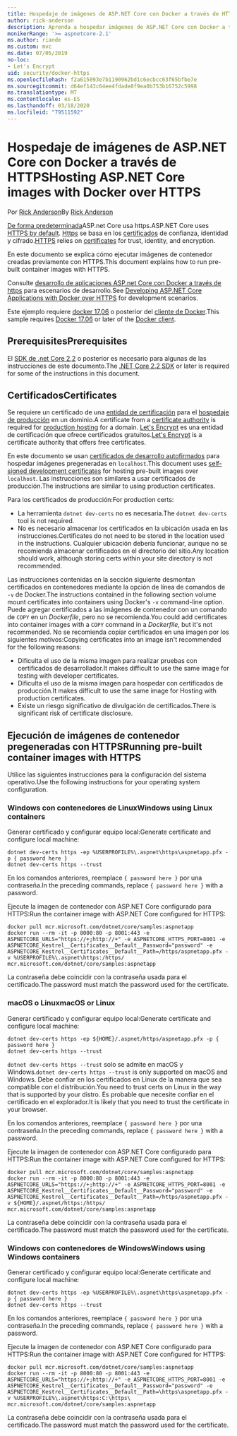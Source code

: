 ```yaml
---
title: Hospedaje de imágenes de ASP.NET Core con Docker a través de HTTPS
author: rick-anderson
description: Aprenda a hospedar imágenes de ASP.NET Core con Docker a través de HTTPS
monikerRange: '>= aspnetcore-2.1'
ms.author: riande
ms.custom: mvc
ms.date: 07/05/2019
no-loc:
- Let's Encrypt
uid: security/docker-https
ms.openlocfilehash: f2a615093e7b1190962bd1c6ecbcc63f65bfbe7e
ms.sourcegitcommit: d64ef143c64ee4fdade8f9ea0b753b16752c5998
ms.translationtype: MT
ms.contentlocale: es-ES
ms.lasthandoff: 03/18/2020
ms.locfileid: "79511592"
---
```

# <a name="hosting-aspnet-core-images-with-docker-over-https"></a><span data-ttu-id="69771-103">Hospedaje de imágenes de ASP.NET Core con Docker a través de HTTPS</span><span class="sxs-lookup"><span data-stu-id="69771-103">Hosting ASP.NET Core images with Docker over HTTPS</span></span>

<span data-ttu-id="69771-104">Por [Rick Anderson](https://twitter.com/RickAndMSFT)</span><span class="sxs-lookup"><span data-stu-id="69771-104">By [Rick Anderson](https://twitter.com/RickAndMSFT)</span></span>

<span data-ttu-id="69771-105">[De forma predeterminada](/aspnet/core/security/enforcing-ssl)ASP.net Core usa https.</span><span class="sxs-lookup"><span data-stu-id="69771-105">ASP.NET Core uses [HTTPS by default](/aspnet/core/security/enforcing-ssl).</span></span> <span data-ttu-id="69771-106">[Https](https://en.wikipedia.org/wiki/HTTPS) se basa en los [certificados](https://en.wikipedia.org/wiki/Public_key_certificate) de confianza, identidad y cifrado.</span><span class="sxs-lookup"><span data-stu-id="69771-106">[HTTPS](https://en.wikipedia.org/wiki/HTTPS) relies on [certificates](https://en.wikipedia.org/wiki/Public_key_certificate) for trust, identity, and encryption.</span></span>

<span data-ttu-id="69771-107">En este documento se explica cómo ejecutar imágenes de contenedor creadas previamente con HTTPS.</span><span class="sxs-lookup"><span data-stu-id="69771-107">This document explains how to run pre-built container images with HTTPS.</span></span>

<span data-ttu-id="69771-108">Consulte [desarrollo de aplicaciones ASP.net Core con Docker a través de https](https://github.com/dotnet/dotnet-docker/blob/master/samples/run-aspnetcore-https-development.md) para escenarios de desarrollo.</span><span class="sxs-lookup"><span data-stu-id="69771-108">See [Developing ASP.NET Core Applications with Docker over HTTPS](https://github.com/dotnet/dotnet-docker/blob/master/samples/run-aspnetcore-https-development.md) for development scenarios.</span></span>

<span data-ttu-id="69771-109">Este ejemplo requiere [docker 17,06](https://docs.docker.com/release-notes/docker-ce) o posterior del [cliente de Docker](https://www.docker.com/products/docker).</span><span class="sxs-lookup"><span data-stu-id="69771-109">This sample requires [Docker 17.06](https://docs.docker.com/release-notes/docker-ce) or later of the [Docker client](https://www.docker.com/products/docker).</span></span>

## <a name="prerequisites"></a><span data-ttu-id="69771-110">Prerequisites</span><span class="sxs-lookup"><span data-stu-id="69771-110">Prerequisites</span></span>

<span data-ttu-id="69771-111">El [SDK de .net Core 2,2](https://dotnet.microsoft.com/download) o posterior es necesario para algunas de las instrucciones de este documento.</span><span class="sxs-lookup"><span data-stu-id="69771-111">The [.NET Core 2.2 SDK](https://dotnet.microsoft.com/download) or later is required for some of the instructions in this document.</span></span>

## <a name="certificates"></a><span data-ttu-id="69771-112">Certificados</span><span class="sxs-lookup"><span data-stu-id="69771-112">Certificates</span></span>

<span data-ttu-id="69771-113">Se requiere un certificado de una [entidad de certificación](https://wikipedia.org/wiki/Certificate_authority) para el [hospedaje de producción](https://blogs.msdn.microsoft.com/webdev/2017/11/29/configuring-https-in-asp-net-core-across-different-platforms/) en un dominio.</span><span class="sxs-lookup"><span data-stu-id="69771-113">A certificate from a [certificate authority](https://wikipedia.org/wiki/Certificate_authority) is required for [production hosting](https://blogs.msdn.microsoft.com/webdev/2017/11/29/configuring-https-in-asp-net-core-across-different-platforms/) for a domain.</span></span> <span data-ttu-id="69771-114">[Let's Encrypt](https://letsencrypt.org/) es una entidad de certificación que ofrece certificados gratuitos.</span><span class="sxs-lookup"><span data-stu-id="69771-114">[Let's Encrypt](https://letsencrypt.org/) is a certificate authority that offers free certificates.</span></span>

<span data-ttu-id="69771-115">En este documento se usan [certificados de desarrollo autofirmados](https://en.wikipedia.org/wiki/Self-signed_certificate) para hospedar imágenes pregeneradas en `localhost`.</span><span class="sxs-lookup"><span data-stu-id="69771-115">This document uses [self-signed development certificates](https://en.wikipedia.org/wiki/Self-signed_certificate) for hosting pre-built images over `localhost`.</span></span> <span data-ttu-id="69771-116">Las instrucciones son similares a usar certificados de producción.</span><span class="sxs-lookup"><span data-stu-id="69771-116">The instructions are similar to using production certificates.</span></span>

<span data-ttu-id="69771-117">Para los certificados de producción:</span><span class="sxs-lookup"><span data-stu-id="69771-117">For production certs:</span></span>

* <span data-ttu-id="69771-118">La herramienta `dotnet dev-certs` no es necesaria.</span><span class="sxs-lookup"><span data-stu-id="69771-118">The `dotnet dev-certs` tool is not required.</span></span>
* <span data-ttu-id="69771-119">No es necesario almacenar los certificados en la ubicación usada en las instrucciones.</span><span class="sxs-lookup"><span data-stu-id="69771-119">Certificates do not need to be stored in the location used in the instructions.</span></span> <span data-ttu-id="69771-120">Cualquier ubicación debería funcionar, aunque no se recomienda almacenar certificados en el directorio del sitio.</span><span class="sxs-lookup"><span data-stu-id="69771-120">Any location should work, although storing certs within your site directory is not recommended.</span></span>

<span data-ttu-id="69771-121">Las instrucciones contenidas en la sección siguiente desmontan certificados en contenedores mediante la opción de línea de comandos de `-v` de Docker.</span><span class="sxs-lookup"><span data-stu-id="69771-121">The instructions contained in the following section volume mount certificates into containers using Docker's `-v` command-line option.</span></span> <span data-ttu-id="69771-122">Puede agregar certificados a las imágenes de contenedor con un comando de `COPY` en un *Dockerfile*, pero no se recomienda.</span><span class="sxs-lookup"><span data-stu-id="69771-122">You could add certificates into container images with a `COPY` command in a *Dockerfile*, but it's not recommended.</span></span> <span data-ttu-id="69771-123">No se recomienda copiar certificados en una imagen por los siguientes motivos:</span><span class="sxs-lookup"><span data-stu-id="69771-123">Copying certificates into an image isn't recommended for the following reasons:</span></span>

* <span data-ttu-id="69771-124">Dificulta el uso de la misma imagen para realizar pruebas con certificados de desarrollador.</span><span class="sxs-lookup"><span data-stu-id="69771-124">It makes difficult to use the same image for testing with developer certificates.</span></span>
* <span data-ttu-id="69771-125">Dificulta el uso de la misma imagen para hospedar con certificados de producción.</span><span class="sxs-lookup"><span data-stu-id="69771-125">It makes difficult to use the same image for Hosting with production certificates.</span></span>
* <span data-ttu-id="69771-126">Existe un riesgo significativo de divulgación de certificados.</span><span class="sxs-lookup"><span data-stu-id="69771-126">There is significant risk of certificate disclosure.</span></span>

## <a name="running-pre-built-container-images-with-https"></a><span data-ttu-id="69771-127">Ejecución de imágenes de contenedor pregeneradas con HTTPS</span><span class="sxs-lookup"><span data-stu-id="69771-127">Running pre-built container images with HTTPS</span></span>

<span data-ttu-id="69771-128">Utilice las siguientes instrucciones para la configuración del sistema operativo.</span><span class="sxs-lookup"><span data-stu-id="69771-128">Use the following instructions for your operating system configuration.</span></span>

### <a name="windows-using-linux-containers"></a><span data-ttu-id="69771-129">Windows con contenedores de Linux</span><span class="sxs-lookup"><span data-stu-id="69771-129">Windows using Linux containers</span></span>

<span data-ttu-id="69771-130">Generar certificado y configurar equipo local:</span><span class="sxs-lookup"><span data-stu-id="69771-130">Generate certificate and configure local machine:</span></span>

```dotnetcli
dotnet dev-certs https -ep %USERPROFILE%\.aspnet\https\aspnetapp.pfx -p { password here }
dotnet dev-certs https --trust
```

<span data-ttu-id="69771-131">En los comandos anteriores, reemplace `{ password here }` por una contraseña.</span><span class="sxs-lookup"><span data-stu-id="69771-131">In the preceding commands, replace `{ password here }` with a password.</span></span>

<span data-ttu-id="69771-132">Ejecute la imagen de contenedor con ASP.NET Core configurado para HTTPS:</span><span class="sxs-lookup"><span data-stu-id="69771-132">Run the container image with ASP.NET Core configured for HTTPS:</span></span>

```console
docker pull mcr.microsoft.com/dotnet/core/samples:aspnetapp
docker run --rm -it -p 8000:80 -p 8001:443 -e ASPNETCORE_URLS="https://+;http://+" -e ASPNETCORE_HTTPS_PORT=8001 -e ASPNETCORE_Kestrel__Certificates__Default__Password="password" -e ASPNETCORE_Kestrel__Certificates__Default__Path=/https/aspnetapp.pfx -v %USERPROFILE%\.aspnet\https:/https/ mcr.microsoft.com/dotnet/core/samples:aspnetapp
```

<span data-ttu-id="69771-133">La contraseña debe coincidir con la contraseña usada para el certificado.</span><span class="sxs-lookup"><span data-stu-id="69771-133">The password must match the password used for the certificate.</span></span>

### <a name="macos-or-linux"></a><span data-ttu-id="69771-134">macOS o Linux</span><span class="sxs-lookup"><span data-stu-id="69771-134">macOS or Linux</span></span>

<span data-ttu-id="69771-135">Generar certificado y configurar equipo local:</span><span class="sxs-lookup"><span data-stu-id="69771-135">Generate certificate and configure local machine:</span></span>

```dotnetcli
dotnet dev-certs https -ep ${HOME}/.aspnet/https/aspnetapp.pfx -p { password here }
dotnet dev-certs https --trust
```

<span data-ttu-id="69771-136">`dotnet dev-certs https --trust` solo se admite en macOS y Windows.</span><span class="sxs-lookup"><span data-stu-id="69771-136">`dotnet dev-certs https --trust` is only supported on macOS and Windows.</span></span> <span data-ttu-id="69771-137">Debe confiar en los certificados en Linux de la manera que sea compatible con el distribución.</span><span class="sxs-lookup"><span data-stu-id="69771-137">You need to trust certs on Linux in the way that is supported by your distro.</span></span> <span data-ttu-id="69771-138">Es probable que necesite confiar en el certificado en el explorador.</span><span class="sxs-lookup"><span data-stu-id="69771-138">It is likely that you need to trust the certificate in your browser.</span></span>

<span data-ttu-id="69771-139">En los comandos anteriores, reemplace `{ password here }` por una contraseña.</span><span class="sxs-lookup"><span data-stu-id="69771-139">In the preceding commands, replace `{ password here }` with a password.</span></span>

<span data-ttu-id="69771-140">Ejecute la imagen de contenedor con ASP.NET Core configurado para HTTPS:</span><span class="sxs-lookup"><span data-stu-id="69771-140">Run the container image with ASP.NET Core configured for HTTPS:</span></span>

```console
docker pull mcr.microsoft.com/dotnet/core/samples:aspnetapp
docker run --rm -it -p 8000:80 -p 8001:443 -e ASPNETCORE_URLS="https://+;http://+" -e ASPNETCORE_HTTPS_PORT=8001 -e ASPNETCORE_Kestrel__Certificates__Default__Password="password" -e ASPNETCORE_Kestrel__Certificates__Default__Path=/https/aspnetapp.pfx -v ${HOME}/.aspnet/https:/https/ mcr.microsoft.com/dotnet/core/samples:aspnetapp
```

<span data-ttu-id="69771-141">La contraseña debe coincidir con la contraseña usada para el certificado.</span><span class="sxs-lookup"><span data-stu-id="69771-141">The password must match the password used for the certificate.</span></span>

### <a name="windows-using-windows-containers"></a><span data-ttu-id="69771-142">Windows con contenedores de Windows</span><span class="sxs-lookup"><span data-stu-id="69771-142">Windows using Windows containers</span></span>

<span data-ttu-id="69771-143">Generar certificado y configurar equipo local:</span><span class="sxs-lookup"><span data-stu-id="69771-143">Generate certificate and configure local machine:</span></span>

```dotnetcli
dotnet dev-certs https -ep %USERPROFILE%\.aspnet\https\aspnetapp.pfx -p { password here }
dotnet dev-certs https --trust
```

<span data-ttu-id="69771-144">En los comandos anteriores, reemplace `{ password here }` por una contraseña.</span><span class="sxs-lookup"><span data-stu-id="69771-144">In the preceding commands, replace `{ password here }` with a password.</span></span>

<span data-ttu-id="69771-145">Ejecute la imagen de contenedor con ASP.NET Core configurado para HTTPS:</span><span class="sxs-lookup"><span data-stu-id="69771-145">Run the container image with ASP.NET Core configured for HTTPS:</span></span>

```console
docker pull mcr.microsoft.com/dotnet/core/samples:aspnetapp
docker run --rm -it -p 8000:80 -p 8001:443 -e ASPNETCORE_URLS="https://+;http://+" -e ASPNETCORE_HTTPS_PORT=8001 -e ASPNETCORE_Kestrel__Certificates__Default__Password="password" -e ASPNETCORE_Kestrel__Certificates__Default__Path=\https\aspnetapp.pfx -v %USERPROFILE%\.aspnet\https:C:\https\ mcr.microsoft.com/dotnet/core/samples:aspnetapp
```

<span data-ttu-id="69771-146">La contraseña debe coincidir con la contraseña usada para el certificado.</span><span class="sxs-lookup"><span data-stu-id="69771-146">The password must match the password used for the certificate.</span></span>
